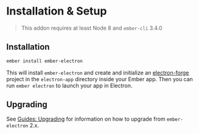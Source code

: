 # Installation & Setup

> This addon requires at least Node 8 and `ember-cli` 3.4.0

## Installation

```sh
ember install ember-electron
```

This will install `ember-electron` and create and initialize an [electron-forge](https://www.electronforge.io/) project in the `electron-app` directory inside your Ember app. Then you can run `ember electron` to launch your app in Electron.

## Upgrading

See [Guides: Upgrading](./upgrading) for information on how to upgrade from `ember-electron` 2.x.
